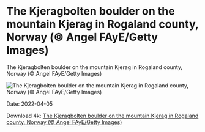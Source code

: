 # The Kjeragbolten boulder on the mountain Kjerag in Rogaland county, Norway (© Angel FAyE/Getty Images)

The Kjeragbolten boulder on the mountain Kjerag in Rogaland county, Norway (© Angel FAyE/Getty Images)

![The Kjeragbolten boulder on the mountain Kjerag in Rogaland county, Norway (© Angel FAyE/Getty Images)](https://bing.com/th?id=OHR.NorwayBoulder_EN-US1049217849_UHD.jpg&w=1024&h=576)

Date: 2022-04-05

Download 4k: [The Kjeragbolten boulder on the mountain Kjerag in Rogaland county, Norway (© Angel FAyE/Getty Images)](https://bing.com/th?id=OHR.NorwayBoulder_EN-US1049217849_UHD.jpg)


